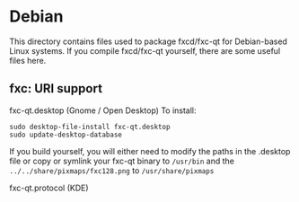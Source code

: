 
Debian
====================
This directory contains files used to package fxcd/fxc-qt
for Debian-based Linux systems. If you compile fxcd/fxc-qt yourself, there are some useful files here.

## fxc: URI support ##


fxc-qt.desktop  (Gnome / Open Desktop)
To install:

	sudo desktop-file-install fxc-qt.desktop
	sudo update-desktop-database

If you build yourself, you will either need to modify the paths in
the .desktop file or copy or symlink your fxc-qt binary to `/usr/bin`
and the `../../share/pixmaps/fxc128.png` to `/usr/share/pixmaps`

fxc-qt.protocol (KDE)

